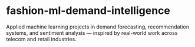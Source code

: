 # fashion-ml-demand-intelligence
Applied machine learning projects in demand forecasting, recommendation systems, and sentiment analysis — inspired by real-world work across telecom and retail industries.
